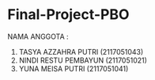 # Final-Project-PBO

NAMA ANGGOTA :
1) TASYA AZZAHRA PUTRI (2117051043)
2) NINDI RESTU PEMBAYUN (2117051021)
3) YUNA MEISA PUTRI (2117051041)
